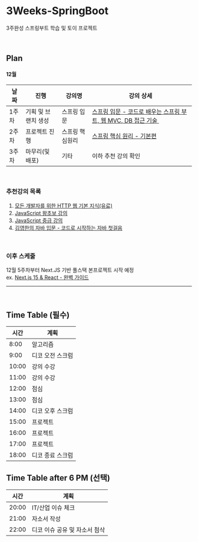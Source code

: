 # 3Weeks-SpringBoot
3주완성 스프링부트 학습 및 토이 프로젝트 

<br>

## Plan 
#### 12월
|날짜|진행|강의명|강의 상세|
|---|---|---|---|
|1주차|기획 및 브랜치 생성|스프링 입문|[스프링 입문 - 코드로 배우는 스프링 부트, 웹 MVC, DB 접근 기술 ](https://www.inflearn.com/course/%EC%8A%A4%ED%94%84%EB%A7%81-%EC%9E%85%EB%AC%B8-%EC%8A%A4%ED%94%84%EB%A7%81%EB%B6%80%ED%8A%B8)|
|2주차|프로젝트 진행|스프링 핵심원리|[스프링 핵심 원리 - 기본편](https://www.inflearn.com/course/%EC%8A%A4%ED%94%84%EB%A7%81-%ED%95%B5%EC%8B%AC-%EC%9B%90%EB%A6%AC-%EA%B8%B0%EB%B3%B8%ED%8E%B8)|
|3주차|마무리(및 배포)|기타|이하 추천 강의 확인|

<br>

### 추천강의 목록
1. [모든 개발자를 위한 HTTP 웹 기본 지식(유료)](https://www.inflearn.com/course/http-%EC%9B%B9-%EB%84%A4%ED%8A%B8%EC%9B%8C%ED%81%AC)
2. [JavaScript 왕초보 강의](https://www.youtube.com/playlist?list=PLZKTXPmaJk8JDicsOyY2cTcwXmBa-ZceI)
3. [JavaScript 중급 강의](https://www.youtube.com/watch?v=4_WLS9Lj6n4&t=3s)
4. [김영한의 자바 입문 - 코드로 시작하는 자바 첫걸음](https://www.inflearn.com/course/%EA%B9%80%EC%98%81%ED%95%9C%EC%9D%98-%EC%9E%90%EB%B0%94-%EC%9E%85%EB%AC%B8)

<br>

### 이후 스케줄 
12월 5주차부터 Next.JS 기반 풀스택 본프로젝트 시작 예정
<br>
ex. [Next.js 15 & React - 완벽 가이드](https://www.udemy.com/course/nextjs-react-incl-two-paths/?couponCode=CMCPSALE24)
<br>
<hr>
<br>

## Time Table (필수)

| 시간 | 계획 |
|---|---|
|8:00|알고리즘|
|9:00|디코 오전 스크럼|
|10:00|강의 수강|
|11:00|강의 수강|
|12:00|점심|
|13:00|점심|
|14:00|디코 오후 스크럼|
|15:00|프로젝트|
|16:00|프로젝트|
|17:00|프로젝트|
|18:00|디코 종료 스크럼|

## Time Table after 6 PM (선택)
| 시간 | 계획 |
|---|---|
|20:00|IT/산업 이슈 체크|
|21:00|자소서 작성|
|22:00|디코 이슈 공유 및 자소서 첨삭|

